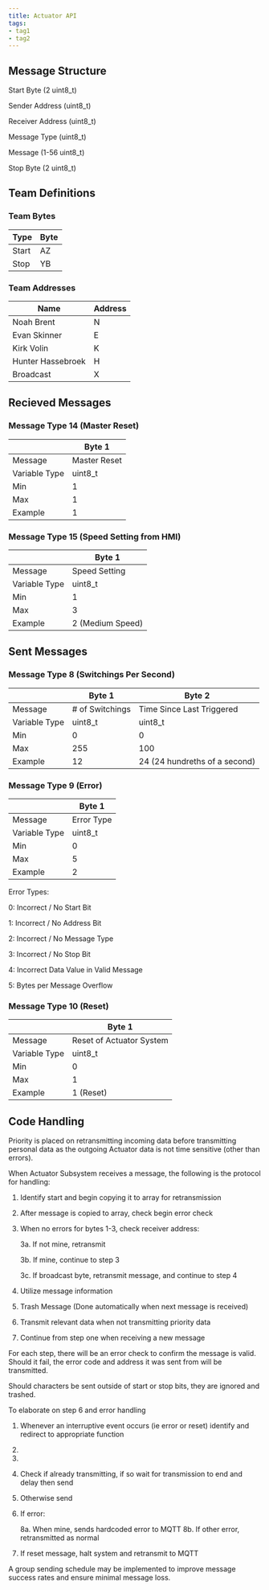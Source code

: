 ```yaml
---
title: Actuator API
tags:
- tag1
- tag2
---
```


## Message Structure

Start Byte (2 uint8_t)

Sender Address (uint8_t)

Receiver Address (uint8_t)

Message Type (uint8_t)

Message (1-56 uint8_t)

Stop Byte (2 uint8_t)

## Team Definitions

### Team Bytes

| Type |  Byte  |
| -----------| ----------- |
| Start | AZ  |
| Stop | YB |

### Team Addresses

| Name |  Address  |
| -----------| ----------- |
| Noah Brent | N  |
|Evan Skinner| E |
|Kirk Volin| K |
|Hunter Hassebroek| H |
| Broadcast | X |

## Recieved Messages

### Message Type 14 (Master Reset)

|  |  Byte 1     |
| -----------| ----------- |
|Message| Master Reset  |
|Variable Type| uint8_t |
|Min| 1 |
|Max| 1 |
|Example| 1 |

### Message Type 15 (Speed Setting from HMI)

|  |  Byte 1     |
| -----------| ----------- |
|Message| Speed Setting  |
|Variable Type| uint8_t  |
|Min|  1 |
|Max|  3 |
|Example| 2 (Medium Speed)|

## Sent Messages

### Message Type 8 (Switchings Per Second)

|  |  Byte 1     |  Byte 2   |
| -----------| ----------- | ----------- |
|Message| # of Switchings | Time Since Last Triggered |
|Variable Type| uint8_t  | uint8_t  |
|Min| 0 | 0 |
|Max| 255 | 100  |
|Example| 12 | 24 (24 hundreths of a second) |

### Message Type 9 (Error)

|  |  Byte 1     | 
| -----------| ----------- | 
|Message| Error Type |
|Variable Type| uint8_t  |
|Min| 0  | |
|Max| 5 | 
|Example| 2  |

Error Types:

0: Incorrect / No Start Bit

1: Incorrect / No Address Bit

2: Incorrect / No Message Type

3: Incorrect / No Stop Bit

4: Incorrect Data Value in Valid Message

5: Bytes per Message Overflow

### Message Type 10 (Reset)

|  |  Byte 1     |
| -----------| ----------- |
|Message| Reset of Actuator System  |
|Variable Type| uint8_t  |
|Min| 0  |
|Max| 1  |
|Example| 1 (Reset)|

## Code Handling

Priority is placed on retransmitting incoming data before transmitting personal data as the outgoing Actuator data is not time sensitive (other than errors).

When Actuator Subsystem receives a message, the following is the protocol for handling:

1. Identify start and begin copying it to array for retransmission
2. After message is copied to array, check begin error check
3. When no errors for bytes 1-3, check receiver address:

    3a. If not mine, retransmit

    3b. If mine, continue to step 3

    3c. If broadcast byte, retransmit message, and continue to step 4
    
4. Utilize message information
5. Trash Message (Done automatically when next message is received)
6. Transmit relevant data when not transmitting priority data
7. Continue from step one when receiving a new message

For each step, there will be an error check to confirm the message is valid. Should it fail, the error code and address it was sent from will be transmitted.

Should characters be sent outside of start or stop bits, they are ignored and trashed.

To elaborate on step 6 and error handling

1. Whenever an interruptive event occurs (ie  error or reset) identify and redirect to appropriate function
2. 
5. 
6. Check if already transmitting, if so wait for transmission to end and delay then send
7. Otherwise send
8. If error:

    8a. When mine, sends hardcoded error to MQTT
    8b. If other error, retransmitted as normal

9. If reset message, halt system and retransmit to MQTT

A group sending schedule may be implemented to improve message success rates and ensure minimal message loss.